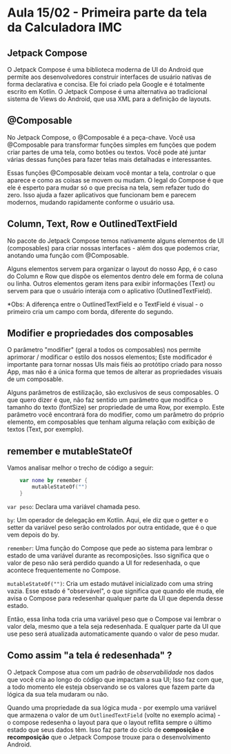 # Aula 15/02 - Primeira parte da tela da Calculadora IMC

## Jetpack Compose
O Jetpack Compose é uma biblioteca moderna de UI do Android que permite aos desenvolvedores construir interfaces de usuário nativas de forma declarativa e concisa. Ele foi criado pela Google e é totalmente escrito em Kotlin. O Jetpack Compose é uma alternativa ao tradicional sistema de Views do Android, que usa XML para a definição de layouts.

## @Composable
No Jetpack Compose, o @Composable é a peça-chave. Você usa @Composable para transformar funções simples em funções que podem criar partes de uma tela, como botões ou textos. Você pode até juntar várias dessas funções para fazer telas mais detalhadas e interessantes.

Essas funções @Composable deixam você montar a tela, controlar o que aparece e como as coisas se movem ou mudam. O legal do Compose é que ele é esperto para mudar só o que precisa na tela, sem refazer tudo do zero. Isso ajuda a fazer aplicativos que funcionam bem e parecem modernos, mudando rapidamente conforme o usuário usa.

## Column, Text, Row e OutlinedTextField
No pacote do Jetpack Compose temos nativamente alguns elementos de UI (composables) para criar nossas interfaces - além dos que podemos criar, anotando uma função com @Composable.

Alguns elementos servem para organizar o layout do nosso App, é o caso do Column e Row que dispõe os elementos dentro dele em forma de coluna ou linha. Outros elementos geram itens para exibir informações (Text) ou servem para que o usuário interaja com o aplicativo (OutlinedTextField). 

*Obs: A diferença entre o OutlinedTextField e o TextField é visual - o primeiro cria um campo com borda, diferente do segundo.

## Modifier e propriedades dos composables
O parâmetro "modifier" (geral a todos os composables) nos permite aprimorar / modificar o estilo dos nossos elementos; Este modificador é importante para tornar nossas UIs mais fiéis ao protótipo criado para nosso App, mas não é a única forma que temos de alterar as propriedades visuais de um composable.

Alguns parâmetros de estilização, são exclusivos de seus composables. O que quero dizer é que, não faz sentido um parâmetro que modifica o tamanho do texto (fontSize) ser propriedade de uma Row, por exemplo. Este parâmetro você encontrará fora do modifier, como um parâmetro do próprio elemento, em composables que tenham alguma relação com exibição de textos (Text, por exemplo).

## remember e mutableStateOf
Vamos analisar melhor o trecho de código a seguir:

```Kotlin
    var nome by remember {
        mutableStateOf("")
    }
```


`var peso`: Declara uma variável chamada peso.

`by`: Um operador de delegação em Kotlin. Aqui, ele diz que o getter e o setter da variável peso serão controlados por outra entidade, que é o que vem depois do by.

`remember`: Uma função do Compose que pede ao sistema para lembrar o estado de uma variável durante as recomposições. Isso significa que o valor de peso não será perdido quando a UI for redesenhada, o que acontece frequentemente no Compose.

`mutableStateOf("")`: Cria um estado mutável inicializado com uma string vazia. Esse estado é "observável", o que significa que quando ele muda, ele avisa o Compose para redesenhar qualquer parte da UI que dependa desse estado.

Então, essa linha toda cria uma variável peso que o Compose vai lembrar o valor dela, mesmo que a tela seja redesenhada. E qualquer parte da UI que use peso será atualizada automaticamente quando o valor de peso mudar.

## Como assim "a tela é redesenhada" ?
O Jetpack Compose atua com um padrão de *observabilidade* nos dados que você cria ao longo do código que impactam a sua UI; Isso faz com que, a todo momento ele esteja observando se os valores que fazem parte da lógica da sua tela mudaram ou não. 

Quando uma propriedade da sua lógica muda - por exemplo uma variável que armazena o valor de um `OutlinedTextField` (volte no exemplo acima) - o compose redesenha o layout para que o layout reflita sempre o último estado que seus dados têm. Isso faz parte do ciclo de <strong>composição e recomposição</strong> que o Jetpack Compose trouxe para o desenvolvimento Android.  

